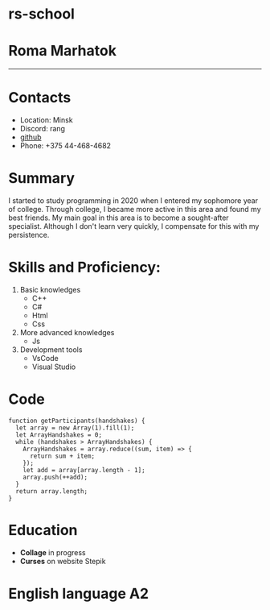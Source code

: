 # rs-school
# Roma Marhatok
---
# Contacts
- Location: Minsk
- Discord: rang
- [github](https://github.com/roma-marhatok-45tp)
- Phone: +375 44-468-4682
# Summary
I started to study programming in 2020 when I entered my sophomore year of college. Through college, I became more active in this area and found my best friends. My main goal in this area is to become a sought-after specialist. Although I don't learn very quickly, I compensate for this with my persistence.
# Skills and Proficiency:
1. Basic knowledges
   - С++
   - С#
   - Html
   - Css
2. More advanced knowledges
   - Js
3. Development tools
   - VsCode
   - Visual Studio
# Code
```
function getParticipants(handshakes) {
  let array = new Array(1).fill(1);
  let ArrayHandshakes = 0;
  while (handshakes > ArrayHandshakes) {
    ArrayHandshakes = array.reduce((sum, item) => {
      return sum + item;
    });
    let add = array[array.length - 1];
    array.push(++add);
  }
  return array.length;
}
```
# Education
- __Collage__  in progress
- __Curses__ on website Stepik
# English language __A2__